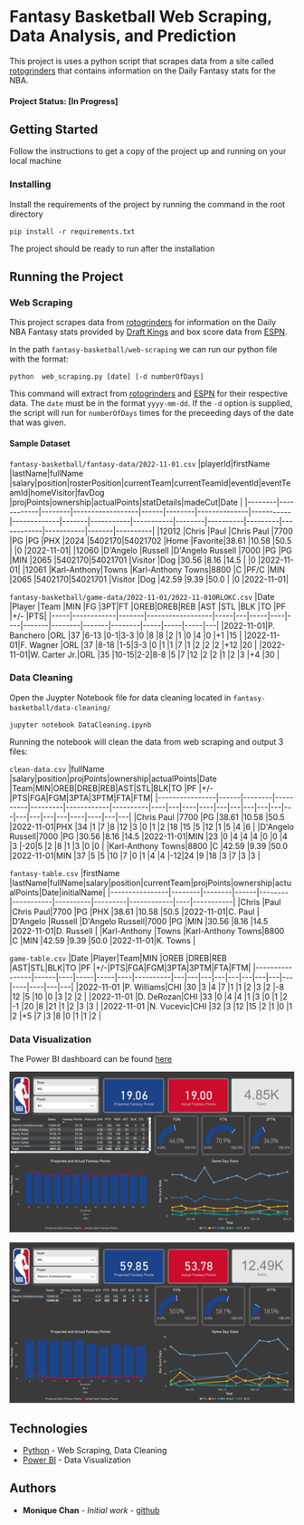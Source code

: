 # Fantasy Basketball Web Scraping, Data Analysis, and Prediction

This project is uses a python script that scrapes data from a site called [rotogrinders](https://rotogrinders.com/resultsdb/nba) that contains information on the Daily Fantasy stats for the NBA.

#### Project Status: [In Progress]

## Getting Started

Follow the instructions to get a copy of the project up and running on your local machine


### Installing


Install the requirements of the project by running the command in the root directory

```
pip install -r requirements.txt
```

The project should be ready to run after the installation

## Running the Project

### Web Scraping
This project scrapes data from [rotogrinders](https://rotogrinders.com/resultsdb/nba) for information on the Daily NBA Fantasy stats provided by [Draft Kings](https://www.draftkings.com/) and box score data from [ESPN](https://www.espn.com/nba/scoreboard).

In the path `fantasy-basketball/web-scraping` we can run our python file with the format: 
```
python  web_scraping.py [date] [-d numberOfDays]
```

This command will extract from [rotogrinders](https://rotogrinders.com/resultsdb/nba) and [ESPN](https://www.espn.com/nba/scoreboard) for their respective data. The `date` must be in the format `yyyy-mm-dd`. If the `-d` option is supplied, the script will run for `numberOfDays` times for the preceeding days of the date that was given.

#### Sample Dataset
`fantasy-basketball/fantasy-data/2022-11-01.csv`
|playerId|firstName   |lastName|fullName          |salary|position|rosterPosition|currentTeam|currentTeamId|eventId|eventTeamId|homeVisitor|favDog  |projPoints|ownership|actualPoints|statDetails|madeCut|Date      |
|--------|------------|--------|------------------|------|--------|--------------|-----------|-------------|-------|-----------|-----------|--------|----------|---------|------------|-----------|-------|----------|
|12012   |Chris       |Paul    |Chris Paul        |7700  |PG      |PG            |PHX        |2024         |5402170|54021702   |Home       |Favorite|38.61     |10.58    |50.5        |           |0      |2022-11-01|
|12060   |D'Angelo    |Russell |D'Angelo Russell  |7000  |PG      |PG            |MIN        |2065         |5402170|54021701   |Visitor    |Dog     |30.56     |8.16     |14.5        |           |0      |2022-11-01|
|12061   |Karl-Anthony|Towns   |Karl-Anthony Towns|8800  |C       |PF/C          |MIN        |2065         |5402170|54021701   |Visitor    |Dog     |42.59     |9.39     |50.0        |           |0      |2022-11-01|

`fantasy-basketball/game-data/2022-11-01/2022-11-01ORLOKC.csv`
|Date |Player      |Team   |MIN               |FG   |3PT|FT   |OREB|DREB|REB    |AST     |STL    |BLK     |TO   |PF   |+/-  |PTS|
|-----|------------|-------|------------------|-----|---|-----|----|----|-------|--------|-------|--------|-----|-----|-----|---|
|2022-11-01|P. Banchero |ORL    |37                |6-13 |0-1|3-3  |0   |8   |8      |2       |1      |0       |4    |0    |+1   |15 |
|2022-11-01|F. Wagner   |ORL    |37                |8-18 |1-5|3-3  |0   |1   |1      |7       |1      |2       |2    |2    |+12  |20 |
|2022-11-01|W. Carter Jr.|ORL    |35                |10-15|2-2|8-8  |5   |7   |12     |2       |2      |1       |2    |3    |+4   |30 |


### Data Cleaning

Open the Juypter Notebook file for data cleaning located in `fantasy-basketball/data-cleaning/`
```
jupyter notebook DataCleaning.ipynb
```

Running the notebook will clean the data from web scraping and output 3 files:

`clean-data.csv`
|fullName        |salary|position|projPoints|ownership|actualPoints|Date      |Team|MIN|OREB|DREB|REB|AST|STL|BLK|TO |PF |+/-|PTS|FGA|FGM|3PTA|3PTM|FTA|FTM|
|----------------|------|--------|----------|---------|------------|----------|----|---|----|----|---|---|---|---|---|---|---|---|---|---|----|----|---|---|
|Chris Paul      |7700  |PG      |38.61     |10.58    |50.5        |2022-11-01|PHX |34 |1   |7   |8  |12 |3  |0  |1  |2  |18 |15 |5  |12 |1   |5   |4  |6  |
|D'Angelo Russell|7000  |PG      |30.56     |8.16     |14.5        |2022-11-01|MIN |23 |0   |4   |4  |4  |0  |0  |4  |3  |-20|5  |2  |8  |1   |3   |0  |0  |
|Karl-Anthony Towns|8800  |C       |42.59     |9.39     |50.0        |2022-11-01|MIN |37 |5   |5   |10 |7  |0  |1  |4  |4  |-12|24 |9  |18 |3   |7   |3  |3  |

`fantasy-table.csv`
|firstName       |lastName|fullName|salary|position|currentTeam|projPoints|ownership|actualPoints|Date|initialName|
|----------------|--------|--------|------|--------|-----------|----------|---------|------------|----|-----------|
|Chris           |Paul    |Chris Paul|7700  |PG      |PHX        |38.61     |10.58    |50.5        |2022-11-01|C. Paul    |
|D'Angelo        |Russell |D'Angelo Russell|7000  |PG      |MIN        |30.56     |8.16     |14.5        |2022-11-01|D. Russell |
|Karl-Anthony    |Towns   |Karl-Anthony Towns|8800  |C       |MIN        |42.59     |9.39     |50.0        |2022-11-01|K. Towns   |

`game-table.csv`
|Date            |Player|Team|MIN  |OREB |DREB|REB       |AST|STL|BLK|TO |PF |+/-|PTS|FGA|FGM|3PTA|3PTM|FTA|FTM|
|----------------|------|----|-----|-----|----|----------|---|---|---|---|---|---|---|---|---|----|----|---|---|
|2022-11-01      |P. Williams|CHI |30   |3    |4   |7         |1  |1  |2  |3  |2  |-8 |12 |5  |10 |0   |3   |2  |2  |
|2022-11-01      |D. DeRozan|CHI |33   |0    |4   |4         |1  |3  |0  |1  |2  |-1 |20 |8  |21 |1   |2   |3  |3  |
|2022-11-01      |N. Vucevic|CHI |32   |3    |12  |15        |2  |1  |0  |1  |2  |+5 |7  |3  |8  |0   |1   |1  |2  |

### Data Visualization

The Power BI dashboard can be found [here](https://github.com/moniquechan/fantasy-basketball/blob/main/data-analysis/analysis/FantasyDashboard.pbix)

![Team Dashboard Screenshot](./data-analysis/analysis/screenshots/TeamDashboard.PNG)

![Player Dashboard Screenshot](./data-analysis/analysis/screenshots/PlayerDashboard.PNG)

## Technologies

* [Python](https://www.python.org/) - Web Scraping, Data Cleaning
* [Power BI](https://powerbi.microsoft.com/en-us/) - Data Visualization


## Authors

* **Monique Chan** - *Initial work* - [github](https://github.com/moniquechan)

